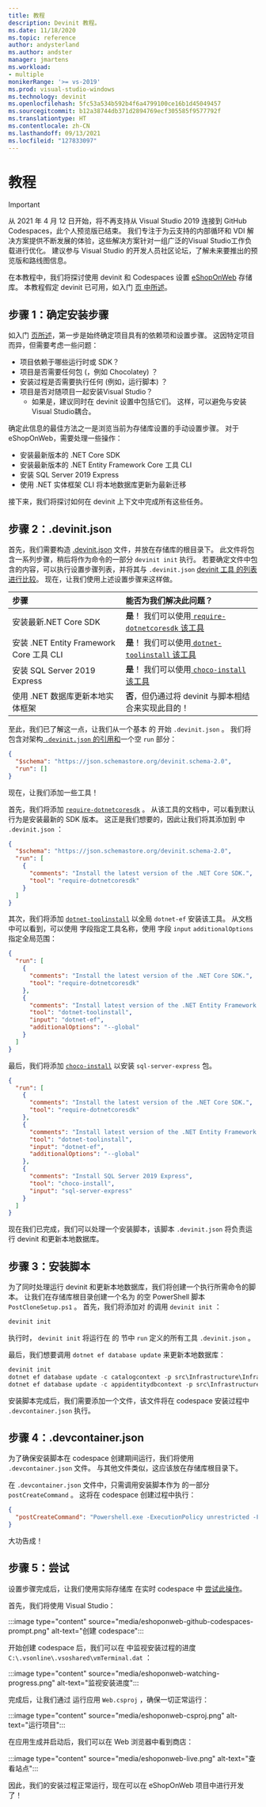```yaml
---
title: 教程
description: Devinit 教程。
ms.date: 11/18/2020
ms.topic: reference
author: andysterland
ms.author: andster
manager: jmartens
ms.workload:
- multiple
monikerRange: '>= vs-2019'
ms.prod: visual-studio-windows
ms.technology: devinit
ms.openlocfilehash: 5fc53a534b592b4f6a4799100ce16b1d45049457
ms.sourcegitcommit: b12a38744db371d2894769ecf305585f9577792f
ms.translationtype: HT
ms.contentlocale: zh-CN
ms.lasthandoff: 09/13/2021
ms.locfileid: "127833097"
---
```

# <a name="tutorial"></a>教程

> [!IMPORTANT]
> 从 2021 年 4 月 12 日开始，将不再支持从 Visual Studio 2019 连接到 GitHub Codespaces，此个人预览版已结束。 我们专注于为云支持的内部循环和 VDI 解决方案提供不断发展的体验，这些解决方案针对一组广泛的Visual Studio工作负载进行优化。 建议参与 Visual Studio 的开发人员社区论坛，了解未来要推出的预览版和路线图信息。

在本教程中，我们将探讨使用 devinit 和 Codespaces 设置 [eShopOnWeb](https://github.com/andysterland/eShopOnWeb) 存储库。 本教程假定 devinit 已可用，如入门 [页 中所述](getting-started-with-devinit.md)。

## <a name="step-1-determining-setup-steps"></a>步骤 1：确定安装步骤

如入门 [页所述](getting-started-with-devinit.md)，第一步是始终确定项目具有的依赖项和设置步骤。 这因特定项目而异，但需要考虑一些问题：

- 项目依赖于哪些运行时或 SDK？
- 项目是否需要任何包 (，例如 Chocolatey) ？
- 安装过程是否需要执行任何 (例如，运行脚本) ？
- 项目是否对随项目一起安装Visual Studio？
  - 如果是，建议同时在 devinit 设置中包括它们。 这样，可以避免与安装Visual Studio耦合。

确定此信息的最佳方法之一是浏览当前为存储库设置的手动设置步骤。 对于 eShopOnWeb，需要处理一些操作：

- 安装最新版本的 .NET Core SDK
- 安装最新版本的 .NET Entity Framework Core 工具 CLI
- 安装 SQL Server 2019 Express
- 使用 .NET 实体框架 CLI 将本地数据库更新为最新迁移

接下来，我们将探讨如何在 devinit 上下文中完成所有这些任务。

## <a name="step-2-the-devinitjson"></a>步骤 2：.devinit.json

首先，我们需要构造 [.devinit.json](devinit-json.md) 文件，并放在存储库的根目录下。 此文件将包含一系列步骤，稍后将作为命令的一部分 `devinit init` 执行。 若要确定文件中包含的内容，可以执行设置步骤列表，并将其与 `.devinit.json` [devinit 工具 的列表进行比较](devinit-tool-list.md)。 现在，让我们使用上述设置步骤来这样做。

| 步骤                                                              | 能否为我们解决此问题？                                                                        |
| :---------------------------------------------------------------- | :----------------------------------------------------------------------------------------------------  |
| 安装最新.NET Core SDK                                      | **是**！ 我们可以使用[ `require-dotnetcoresdk` 该工具](tool-require-dotnetcoresdk.md)                  |
| 安装 .NET Entity Framework Core 工具 CLI                      | **是**！ 我们可以使用[ `dotnet-toolinstall` 该工具](tool-dotnet-toolinstall.md)                        |
| 安装 SQL Server 2019 Express                                   | **是**！ 我们可以使用[ `choco-install` 该工具](tool-choco-install.md)                                  |
| 使用 .NET 数据库更新本地实体框架                 | **否**，但仍通过将 devinit 与脚本相结合来实现此目的！                               |

至此，我们已了解这一点，让我们从一个基本 的 开始 `.devinit.json` 。 我们将包含对架构[ `.devinit.json` 的引用和](https://json.schemastore.org/devinit.schema-2.0)一个空 `run` 部分：

```json
{
  "$schema": "https://json.schemastore.org/devinit.schema-2.0",
  "run": []
}
```

现在，让我们添加一些工具！

首先，我们将添加 [`require-dotnetcoresdk`](tool-require-dotnetcoresdk.md) 。 从该工具的文档中，可以看到默认行为是安装最新的 SDK 版本。 这正是我们想要的，因此让我们将其添加到 中 `.devinit.json` ：

```json
{
  "$schema": "https://json.schemastore.org/devinit.schema-2.0",
  "run": [
    {
      "comments": "Install the latest version of the .NET Core SDK.",
      "tool": "require-dotnetcoresdk"
    }
  ]
}
```

其次，我们将添加 [`dotnet-toolinstall`](tool-dotnet-toolinstall.md) 以全局 `dotnet-ef` 安装该工具。 从文档中可以看到，可以使用 字段指定工具名称，使用 字段 `input` `additionalOptions` 指定全局范围：

```json
{
  "run": [
    {
      "comments": "Install the latest version of the .NET Core SDK.",
      "tool": "require-dotnetcoresdk"
    },
    {
      "comments": "Install latest version of the .NET Entity Framework Core Tools CLI.",
      "tool": "dotnet-toolinstall",
      "input": "dotnet-ef",
      "additionalOptions": "--global"
    }
  ]
}
```

最后，我们将添加 [`choco-install`](tool-choco-install.md) 以安装 `sql-server-express` 包。

```json
{
  "run": [
    {
      "comments": "Install the latest version of the .NET Core SDK.",
      "tool": "require-dotnetcoresdk"
    },
    {
      "comments": "Install latest version of the .NET Entity Framework Core Tools CLI.",
      "tool": "dotnet-toolinstall",
      "input": "dotnet-ef",
      "additionalOptions": "--global"
    },
    {
      "comments": "Install SQL Server 2019 Express",
      "tool": "choco-install",
      "input": "sql-server-express"
    }
  ]
}
```

现在我们已完成，我们可以处理一个安装脚本，该脚本 `.devinit.json` 将负责运行 devinit 和更新本地数据库。

## <a name="step-3-the-setup-script"></a>步骤 3：安装脚本

为了同时处理运行 devinit 和更新本地数据库，我们将创建一个执行所需命令的脚本。 让我们在存储库根目录创建一个名为 的空 PowerShell 脚本 `PostCloneSetup.ps1` 。 首先，我们将添加对 的调用 `devinit init` ：

```powershell
devinit init
```

执行时， `devinit init` 将运行在 的 节中 `run` 定义的所有工具 `.devinit.json` 。

最后，我们想要调用 `dotnet ef database update` 来更新本地数据库：

```powershell
devinit init
dotnet ef database update -c catalogcontext -p src\Infrastructure\Infrastructure.csproj -s src\Web\Web.csproj
dotnet ef database update -c appidentitydbcontext -p src\Infrastructure\Infrastructure.csproj -s src\Web\Web.csproj
```

安装脚本完成后，我们需要添加一个文件，该文件将在 codespace 安装过程中 `.devcontainer.json` 执行。

## <a name="step-4-the-devcontainerjson"></a>步骤 4：.devcontainer.json

为了确保安装脚本在 codespace 创建期间运行，我们将使用 `.devcontainer.json` 文件。 与其他文件类似，这应该放在存储库根目录下。

在 `.devcontainer.json` 文件中，只需调用安装脚本作为 的一部分 `postCreateCommand` 。 这将在 codespace 创建过程中执行：

```json
{
  "postCreateCommand": "Powershell.exe -ExecutionPolicy unrestricted -File .\\PostCloneSetup.ps1"
}
```

大功告成！

## <a name="step-5-trying-it-out"></a>步骤 5：尝试

设置步骤完成后，让我们使用实际存储库 在实时 codespace 中 [尝试此操作](https://github.com/andysterland/eShopOnWeb)。

首先，我们将使用 Visual Studio：

:::image type="content" source="media/eshoponweb-github-codespaces-prompt.png" alt-text="创建 codespace":::

开始创建 codespace 后，我们可以在 中监视安装过程的进度 `C:\.vsonline\.vsoshared\vmTerminal.dat` ：

:::image type="content" source="media/eshoponweb-watching-progress.png" alt-text="监视安装进度":::

完成后，让我们通过 运行应用 `Web.csproj` ，确保一切正常运行：

:::image type="content" source="media/eshoponweb-csproj.png" alt-text="运行项目":::

在应用生成并启动后，我们可以在 Web 浏览器中看到商店：

:::image type="content" source="media/eshoponweb-live.png" alt-text="查看站点":::

因此，我们的安装过程正常运行，现在可以在 eShopOnWeb 项目中进行开发了！
